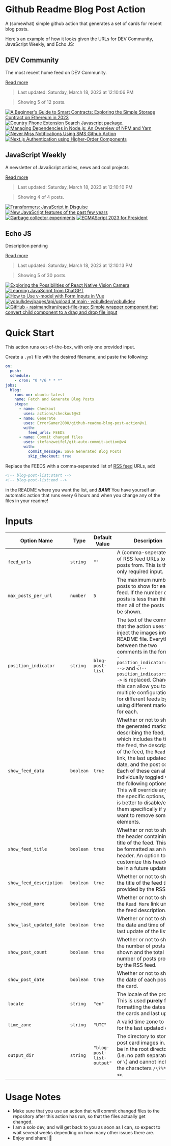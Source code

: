 # Github Readme Blog Post Action

A (somewhat) simple github action that generates a set of cards for recent blog posts.

Here's an example of how it looks given the URLs for DEV Community, JavaScript Weekly, and Echo JS:

<!-- post-list:start -->
## DEV Community

The most recent home feed on DEV Community.

[Read more](https://dev.to)
> Last updated: Saturday, March 18, 2023 at 12:10:06 PM

> Showing 5 of 12 posts.

[![A Beginner's Guide to Smart Contracts: Exploring the Simple Storage Contract on Ethereum in 2023](https://raw.githubusercontent.com/ErrorGamer2000/github-readme-blog-post-action/main/generated_files/DEV_Community/A_Beginner's_Guide_to_Smart_Contracts__Exploring_the_Simple_Storage_Contract_on_Ethereum_in_2023.svg)](https://dev.to/rike/a-beginners-guide-to-smart-contracts-exploring-the-simple-storage-contract-on-ethereum-in-2023-21m0)
[![Country Phone Extension Search Javascript package.](https://raw.githubusercontent.com/ErrorGamer2000/github-readme-blog-post-action/main/generated_files/DEV_Community/Country_Phone_Extension_Search_Javascript_package..svg)](https://dev.to/mayank30/country-phone-extension-search-javascript-package-3pa0)
[![Managing Dependencies in Node.js: An Overview of NPM and Yarn](https://raw.githubusercontent.com/ErrorGamer2000/github-readme-blog-post-action/main/generated_files/DEV_Community/Managing_Dependencies_in_Node.js__An_Overview_of_NPM_and_Yarn.svg)](https://dev.to/ubaydah/managing-dependencies-in-nodejs-an-overview-of-npm-and-yarn-2g9n)
[![Never Miss Notifications Using SMS Github Action](https://raw.githubusercontent.com/ErrorGamer2000/github-readme-blog-post-action/main/generated_files/DEV_Community/Never_Miss_Notifications_Using_SMS_Github_Action.svg)](https://dev.to/alphaolomi/never-miss-notifications-using-sms-github-action-29c0)
[![Next.js Authentication using Higher-Order Components](https://raw.githubusercontent.com/ErrorGamer2000/github-readme-blog-post-action/main/generated_files/DEV_Community/Next.js_Authentication_using_Higher-Order_Components.svg)](https://dev.to/theodorusclarence/nextjs-authentication-using-higher-order-components-23ac)


## JavaScript Weekly

A newsletter of JavaScript articles, news and cool projects

[Read more](https://javascriptweekly.com/)
> Last updated: Saturday, March 18, 2023 at 12:10:10 PM

> Showing 4 of 4 posts.

[![Transformers: JavaScript in Disguise](https://raw.githubusercontent.com/ErrorGamer2000/github-readme-blog-post-action/main/generated_files/JavaScript_Weekly/Transformers__JavaScript_in_Disguise.svg)](https://javascriptweekly.com/issues/630)
[![New JavaScript features of the past few years](https://raw.githubusercontent.com/ErrorGamer2000/github-readme-blog-post-action/main/generated_files/JavaScript_Weekly/New_JavaScript_features_of_the_past_few_years.svg)](https://javascriptweekly.com/issues/629)
[![Garbage collector experiments](https://raw.githubusercontent.com/ErrorGamer2000/github-readme-blog-post-action/main/generated_files/JavaScript_Weekly/Garbage_collector_experiments.svg)](https://javascriptweekly.com/issues/628)
[![ECMAScript 2023 for President](https://raw.githubusercontent.com/ErrorGamer2000/github-readme-blog-post-action/main/generated_files/JavaScript_Weekly/ECMAScript_2023_for_President.svg)](https://javascriptweekly.com/issues/627)


## Echo JS

Description pending

[Read more](
http://www.echojs.com
)
> Last updated: Saturday, March 18, 2023 at 12:10:13 PM

> Showing 5 of 30 posts.

[![Exploring the Possibilities of React Native Vision Camera](https://raw.githubusercontent.com/ErrorGamer2000/github-readme-blog-post-action/main/generated_files/_Echo_JS_/Exploring_the_Possibilities_of_React_Native_Vision_Camera.svg)](https://dskcode.com/react-native-vision-camera)
[![Learning JavaScript from ChatGPT](https://raw.githubusercontent.com/ErrorGamer2000/github-readme-blog-post-action/main/generated_files/_Echo_JS_/Learning_JavaScript_from_ChatGPT.svg)](https://medium.com/javascript-scene/learning-javascript-from-chatgpt-c0baebc19ae9)
[![How to Use v-model with Form Inputs in Vue](https://raw.githubusercontent.com/ErrorGamer2000/github-readme-blog-post-action/main/generated_files/_Echo_JS_/How_to_Use_v-model_with_Form_Inputs_in_Vue.svg)](https://dmitripavlutin.com/vue-v-model-form-inputs/)
[![yobulkdev/pages/api/upload at main · yobulkdev/yobulkdev](https://raw.githubusercontent.com/ErrorGamer2000/github-readme-blog-post-action/main/generated_files/_Echo_JS_/yobulkdev_pages_api_upload_at_main_·_yobulkdev_yobulkdev.svg)](https://github.com/yobulkdev/yobulkdev)
[![GitHub - rasimandiran/react-file-trap: Simple wrapper component that convert child component to a drag and drop file input](https://raw.githubusercontent.com/ErrorGamer2000/github-readme-blog-post-action/main/generated_files/_Echo_JS_/GitHub_-_rasimandiran_react-file-trap__Simple_wrapper_component_that_convert_child_component_to_a_drag_and_drop_file_input.svg)](https://github.com/rasimandiran/react-file-trap)


<!-- post-list:end -->

# Quick Start

This action runs out-of-the-box, with only one provided input.

Create a `.yml` file with the desired filename, and paste the following:

```yml
on:
  push:
  schedule:
    - cron: "0 */6 * * *"
jobs:
  blog:
    runs-on: ubuntu-latest
    name: Fetch and Generate Blog Posts
    steps:
      - name: Checkout
        uses: actions/checkout@v3
      - name: Generate
        uses: ErrorGamer2000/github-readme-blog-post-action@v1
        with:
          feed_urls: FEEDS
      - name: Commit changed files
        uses: stefanzweifel/git-auto-commit-action@v4
        with:
          commit_message: Save Generated Blog Posts
          skip_checkout: true
```

Replace the FEEDS with a comma-seperated list of [RSS feed](https://rss.com/blog/how-do-rss-feeds-work/) URLs, add

```md
<!-- blog-post-list:start -->
<!-- blog-post-list:end -->
```

in the README where you want the list, and **_BAM!_** You have yourself an automatic action that runs every 6 hours and when you change any of the files in your readme!

# Inputs

<table>
  <thead>
    <tr>
      <th>Option Name</th>
      <th>Type</th>
      <th>Default Value</th>
      <th>Description</th>
    </tr>
  </thead>
  <tbody>
    <tr>
      <td><code>feed_urls</code></td>
      <td><code>string</code></td>
      <td><code>""</code></td>
      <td>A (comma-seperated) list of RSS feed URLs to load posts from. This is the only required input.</td>
    </tr>
    <tr>
      <td><code>max_posts_per_url</code></td>
      <td><code>number</code></td>
      <td><code>5</code></td>
      <td>The maximum number of posts to show for each feed. If the number of posts is less than this, then all of the posts will be shown.</td>
    </tr>
    <tr>
      <td><code>position_indicator</code></td>
      <td><code>string</code></td>
      <td><code>blog-post-list</code></td>
      <td>The text of the comments that the action uses to inject the images into the README file. Everything between the two comments in the form <code>&lt;!-- position_indicator:start --&gt;</code> and <code>&lt;!-- position_indicator:end --&gt;</code> is replaced. Changing this can allow you to use multiple configurations for different feeds by using different markers for each.</td>
    </tr>
    <tr>
      <td><code>show_feed_data</code></td>
      <td><code>boolean</code></td>
      <td><code>true</code></td>
      <td>Whether or not to show the generated markdown describing the feed, which includes the title of the feed, the description of the feed, the <code>Read More</code> link, the last updated date, and the post count. Each of these can also be individually toggled with the following options. This will override any of the specific options, so it is better to disable/enable them specifically if you want to remove some elements.</td>
    </tr>
    <tr>
      <td><code>show_feed_title</code></td>
      <td><code>boolean</code></td>
      <td><code>true</code></td>
      <td>Whether or not to show the header containing the title of the feed. This will be formatted as an <code>h2</code> header. An option to customize this header will be in a future update.</td>
    </tr>
    <tr>
      <td><code>show_feed_description</code></td>
      <td><code>boolean</code></td>
      <td><code>true</code></td>
      <td>Whether or not to show the title of the feed that is provided by the RSS feed.</td>
    </tr>
    <tr>
      <td><code>show_read_more</code></td>
      <td><code>boolean</code></td>
      <td><code>true</code></td>
      <td>Whether or not to show the <code>Read More</code> link under the feed description.</td>
    </tr>
    <tr>
      <td><code>show_last_updated_date</code></td>
      <td><code>boolean</code></td>
      <td><code>true</code></td>
      <td>Whether or not to show the date and time of the last update of the list.</td>
    </tr>
    <tr>
      <td><code>show_post_count</code></td>
      <td><code>boolean</code></td>
      <td><code>true</code></td>
      <td>Whether or not to show the number of posts shown and the total number of posts provided by the RSS feed.</td>
    </tr>
    <tr>
      <td><code>show_post_date</code></td>
      <td><code>boolean</code></td>
      <td><code>true</code></td>
      <td>Whether or not to show the date of each post on the card.</td>
    </tr>
    <tr>
      <td><code>locale</code></td>
      <td><code>string</code></td>
      <td><code>"en"</code></td>
      <td>The locale of the project. This is used <strong>purely</strong> for formatting the dates of the cards and last update.</td>
    </tr>
    <tr>
      <td><code>time_zone</code></td>
      <td><code>string</code></td>
      <td><code>"UTC"</code></td>
      <td>A valid time zone to use for the last updated date.</td>
    </tr>
    <tr>
      <td><code>output_dir</code></td>
      <td><code>string</code></td>
      <td><code>"blog-post-list-output"</code></td>
      <td>The directory to store the post card images in. Must be in the root directory (i.e. no path separators <code>/</code> or <code>\</code>) and cannot include the characters <code>/\?%*:|"&lt;&gt;</code>.</td>
    </tr>
<!--
    <tr>
      <td><code></code></td>
      <td><cde></cde></td>
      <td><code></code></td>
      <td></td>
    </tr>
-->
  </tbody>
</table>

# Usage Notes

- Make sure that you use an action that will commit changed files to the repository after this action has run, so that the files actually get changed.
- I am a solo dev, and will get back to you as soon as I can, so expect to wait several weeks depending on how many other issues there are.
- Enjoy and share! 🤗
